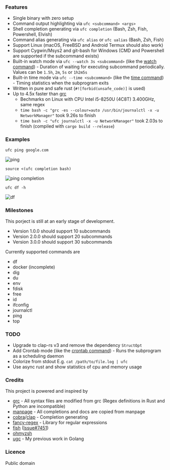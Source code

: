 ### Features

* Single binary with zero setup
* Command output highlighting via `ufc <subcommand> <args>`
* Shell completion generating via `ufc completion` (Bash, Zsh, Fish, Powershell, Elvish)
* Command alias generating via `ufc alias` or `ufc ualias` (Bash, Zsh, Fish)
* Support Linux (macOS, FreeBSD and Android Termux should also work)
* Support Cygwin/Msys2 and git-bash for Windows (CMD and Powershell are supported if the subcommand exists)
* Built-in watch mode via `ufc --watch 3s <subcommand>` (like the [watch command](https://en.wikipedia.org/wiki/Watch_(command))) - Duration of waiting for executing subcommand periodically. Values can be `1.5h`, `2m`, `5s` or `1h2m5s`
* Built-in time mode via `ufc --time <subcommand>` (like the [time command](https://en.wikipedia.org/wiki/Time_(Unix))) - Timing statistics when the subprogram exits
* Written in pure and safe rust (`#![forbid(unsafe_code)]` is used)
* Up to 4.5x faster than [grc](https://github.com/garabik/grc)
  * Bechmarks on Linux with CPU Intel i5-8250U (4C8T) 3.400GHz, same regex
  * `time bash -c "grc -es --colour=auto /usr/bin/journalctl -x -u NetworkManager"` took 9.26s to finish
  * `time bash -c "ufc journalctl -x -u NetworkManager"` took 2.03s to finish (compiled with `cargo build --release`)

### Examples

`ufc ping google.com`

![ping](https://i.imgur.com/tmjoQa0.png)

`source <(ufc completion bash)`

![ping completion](https://i.imgur.com/mlV1zuR.png)

`ufc df -h`

![df](https://i.imgur.com/0OP1hbW.png)

### Milestones

This porject is still at an early stage of development.

* Version 1.0.0 should support 10 subcommands
* Version 2.0.0 should support 20 subcommands
* Version 3.0.0 should support 30 subcommands

Currently supported commands are

* df
* docker (incomplete)
* dig
* du
* env
* fdisk
* free
* id
* ifconfig
* journalctl
* ping
* top

### TODO

* Upgrade to clap-rs v3 and remove the dependency `StructOpt`
* Add Crontab mode (like the [crontab command](https://en.wikipedia.org/wiki/Cron)) - Runs the subprogram as a scheduling daemon
* Colorize from stdout E.g. `cat /path/to/file.log | ufc`
* Use async rust and show statistics of cpu and memory usage

### Credits

This project is powered and inspired by

* [grc](https://github.com/garabik/grc) - All syntax files are modified from grc (Regex definitions in Rust and Python are incompatible)
* [manpage](https://en.wikipedia.org/wiki/Man_page) - All completions and docs are copied from manpage
* [cobra](https://github.com/spf13/cobra)/[clap](https://github.com/clap-rs/clap) - Completion generating
* [fancy-regex](https://github.com/fancy-regex/fancy-regex) - Library for regular expressions
* [fish](https://github.com/fish-shell/fish-shell) ([Issue#7451](https://github.com/fish-shell/fish-shell/issues/7451))
* [ohmyzsh](https://github.com/ohmyzsh/ohmyzsh)
* [ugc](https://github.com/joeky888/ugc) - My previous work in Golang

### Licence

Public domain